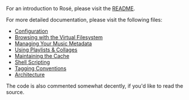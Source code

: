For an introduction to Rosé, please visit the [README](../README.md).

For more detailed documentation, please visit the following files:

- [Configuration](./CONFIGURATION.md)
- [Browsing with the Virtual Filesystem](./VIRTUAL_FILESYSTEM.md)
- [Managing Your Music Metadata](./METADATA_MANAGEMENT.md)
- [Using Playlists & Collages](./PLAYLISTS_COLLAGES.md)
- [Maintaining the Cache](./CACHE_MAINTENANCE.md)
- [Shell Scripting](./SHELL_SCRIPTING.md)
- [Tagging Conventions](./docs/TAGGING_CONVENTIONS.md)
- [Architecture](./ARCHITECTURE.md)

The code is also commented somewhat decently, if you'd like to read the source.
